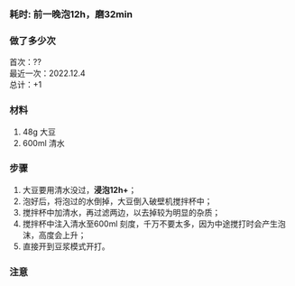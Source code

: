 ### 耗时: 前一晚泡12h，磨32min

### 做了多少次
首次：??  
最近一次：2022.12.4  
总计：+1

### 材料
1. 48g 大豆
2. 600ml 清水

### 步骤
1. 大豆要用清水没过，**浸泡12h+**；
2. 泡好后，将泡过的水倒掉，大豆倒入破壁机搅拌杯中；
3. 搅拌杯中加清水，再过滤两边，以去掉较为明显的杂质；
4. 搅拌杯中注入清水至600ml 刻度，千万不要太多，因为中途搅打时会产生泡沫，高度会上升；
5. 直接开到豆浆模式开打。

### 注意

